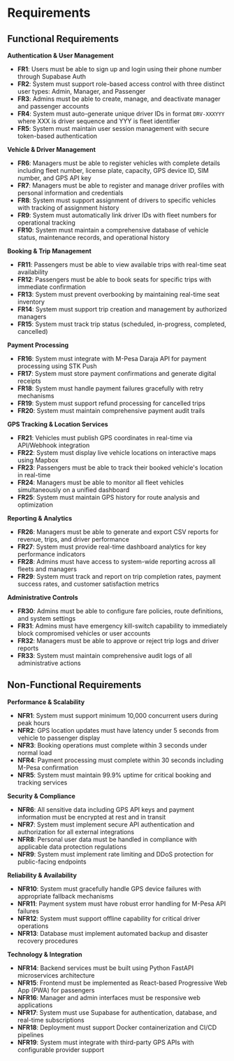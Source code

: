 # Requirements

## Functional Requirements

**Authentication & User Management**
* **FR1**: Users must be able to sign up and login using their phone number through Supabase Auth
* **FR2**: System must support role-based access control with three distinct user types: Admin, Manager, and Passenger
* **FR3**: Admins must be able to create, manage, and deactivate manager and passenger accounts
* **FR4**: System must auto-generate unique driver IDs in format `DRV-XXXYYY` where XXX is driver sequence and YYY is fleet identifier
* **FR5**: System must maintain user session management with secure token-based authentication

**Vehicle & Driver Management**
* **FR6**: Managers must be able to register vehicles with complete details including fleet number, license plate, capacity, GPS device ID, SIM number, and GPS API key
* **FR7**: Managers must be able to register and manage driver profiles with personal information and credentials
* **FR8**: System must support assignment of drivers to specific vehicles with tracking of assignment history
* **FR9**: System must automatically link driver IDs with fleet numbers for operational tracking
* **FR10**: System must maintain a comprehensive database of vehicle status, maintenance records, and operational history

**Booking & Trip Management**
* **FR11**: Passengers must be able to view available trips with real-time seat availability
* **FR12**: Passengers must be able to book seats for specific trips with immediate confirmation
* **FR13**: System must prevent overbooking by maintaining real-time seat inventory
* **FR14**: System must support trip creation and management by authorized managers
* **FR15**: System must track trip status (scheduled, in-progress, completed, cancelled)

**Payment Processing**
* **FR16**: System must integrate with M-Pesa Daraja API for payment processing using STK Push
* **FR17**: System must store payment confirmations and generate digital receipts
* **FR18**: System must handle payment failures gracefully with retry mechanisms
* **FR19**: System must support refund processing for cancelled trips
* **FR20**: System must maintain comprehensive payment audit trails

**GPS Tracking & Location Services**
* **FR21**: Vehicles must publish GPS coordinates in real-time via API/Webhook integration
* **FR22**: System must display live vehicle locations on interactive maps using Mapbox
* **FR23**: Passengers must be able to track their booked vehicle's location in real-time
* **FR24**: Managers must be able to monitor all fleet vehicles simultaneously on a unified dashboard
* **FR25**: System must maintain GPS history for route analysis and optimization

**Reporting & Analytics**
* **FR26**: Managers must be able to generate and export CSV reports for revenue, trips, and driver performance
* **FR27**: System must provide real-time dashboard analytics for key performance indicators
* **FR28**: Admins must have access to system-wide reporting across all fleets and managers
* **FR29**: System must track and report on trip completion rates, payment success rates, and customer satisfaction metrics

**Administrative Controls**
* **FR30**: Admins must be able to configure fare policies, route definitions, and system settings
* **FR31**: Admins must have emergency kill-switch capability to immediately block compromised vehicles or user accounts
* **FR32**: Managers must be able to approve or reject trip logs and driver reports
* **FR33**: System must maintain comprehensive audit logs of all administrative actions

## Non-Functional Requirements

**Performance & Scalability**
* **NFR1**: System must support minimum 10,000 concurrent users during peak hours
* **NFR2**: GPS location updates must have latency under 5 seconds from vehicle to passenger display
* **NFR3**: Booking operations must complete within 3 seconds under normal load
* **NFR4**: Payment processing must complete within 30 seconds including M-Pesa confirmation
* **NFR5**: System must maintain 99.9% uptime for critical booking and tracking services

**Security & Compliance**
* **NFR6**: All sensitive data including GPS API keys and payment information must be encrypted at rest and in transit
* **NFR7**: System must implement secure API authentication and authorization for all external integrations
* **NFR8**: Personal user data must be handled in compliance with applicable data protection regulations
* **NFR9**: System must implement rate limiting and DDoS protection for public-facing endpoints

**Reliability & Availability**
* **NFR10**: System must gracefully handle GPS device failures with appropriate fallback mechanisms
* **NFR11**: Payment system must have robust error handling for M-Pesa API failures
* **NFR12**: System must support offline capability for critical driver operations
* **NFR13**: Database must implement automated backup and disaster recovery procedures

**Technology & Integration**
* **NFR14**: Backend services must be built using Python FastAPI microservices architecture
* **NFR15**: Frontend must be implemented as React-based Progressive Web App (PWA) for passengers
* **NFR16**: Manager and admin interfaces must be responsive web applications
* **NFR17**: System must use Supabase for authentication, database, and real-time subscriptions
* **NFR18**: Deployment must support Docker containerization and CI/CD pipelines
* **NFR19**: System must integrate with third-party GPS APIs with configurable provider support
